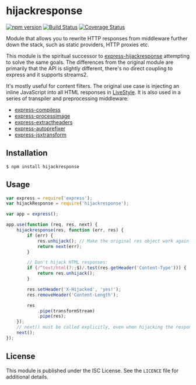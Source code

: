 # hijackresponse

[![npm version](https://badge.fury.io/js/hijackresponse.svg)](https://www.npmjs.com/package/hijackresponse)
[![Build Status](https://travis-ci.org/gustavnikolaj/hijackresponse.svg)](https://travis-ci.org/gustavnikolaj/hijackresponse)
[![Coverage Status](https://coveralls.io/repos/gustavnikolaj/hijackresponse/badge.svg?branch=master&service=github)](https://coveralls.io/github/gustavnikolaj/hijackresponse?branch=master)

Module that allows you to rewrite HTTP responses from middleware further down
the stack, such as static providers, HTTP proxies etc.

This module is the spiritual successor to
[express-hijackresponse](https://github.com/papandreou/express-hijackresponse)
attempting to solve the same goals. The differences from the original module are
primarily that the API is slightly different, there's no direct coupling to
express and it supports streams2.

It's mostly useful for content filters. The original use case is injecting an
inline JavaScript into all HTML responses in
<a href='https://github.com/One-com/livestyle'>LiveStyle</a>. It is also used
in a series of transpiler and preprocessing middleware:

- [express-compiless](https://github.com/papandreou/express-compiless)
- [express-processimage](https://github.com/papandreou/express-processimage)
- [express-extractheaders](https://github.com/papandreou/express-extractheaders)
- [express-autoprefixer](https://github.com/gustavnikolaj/express-autoprefixer)
- [express-jsxtransform](https://github.com/gustavnikolaj/express-jsxtransform)

## Installation

```
$ npm install hijackresponse
```

## Usage

```js
var express = require('express');
var hijackResponse = require('hijackresponse');

var app = express();

app.use(function (req, res, next) {
    hijackresponse(res, function (err, res) {
        if (err) {
            res.unhijack(); // Make the original res object work again
            return next(err);
        }

        // Don't hijack HTML responses:
        if (/^text/html(?:;$)/.test(res.getHeader('Content-Type'))) {
            return res.unhijack();
        }

        res.setHeader('X-Hijacked', 'yes!');
        res.removeHeader('Content-Length');

        res
            .pipe(transformStream)
            .pipe(res);
    });
    // next() must be called explicitly, even when hijacking the response:
    next();
});
```

## License

This module is published under the ISC License. See the `LICENCE` file for
additional details.
